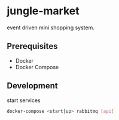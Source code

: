# jungle-market

event driven mini shopping system.

## Prerequisites

- Docker
- Docker Compose

## Development

start services

```bash
docker-compose <start|up> rabbitmq [api]
```
